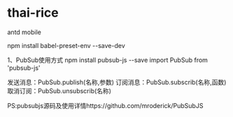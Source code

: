# thai-rice

antd mobile 

npm install babel-preset-env --save-dev

1、PubSub使用方式
npm install pubsub-js --save
import PubSub from 'pubsub-js'

发送消息：PubSub.publish(名称,参数)
订阅消息：PubSub.subscrib(名称,函数)
取消订阅：PubSub.unsubscrib(名称)

PS:pubsubjs源码及使用详情https://github.com/mroderick/PubSubJS


